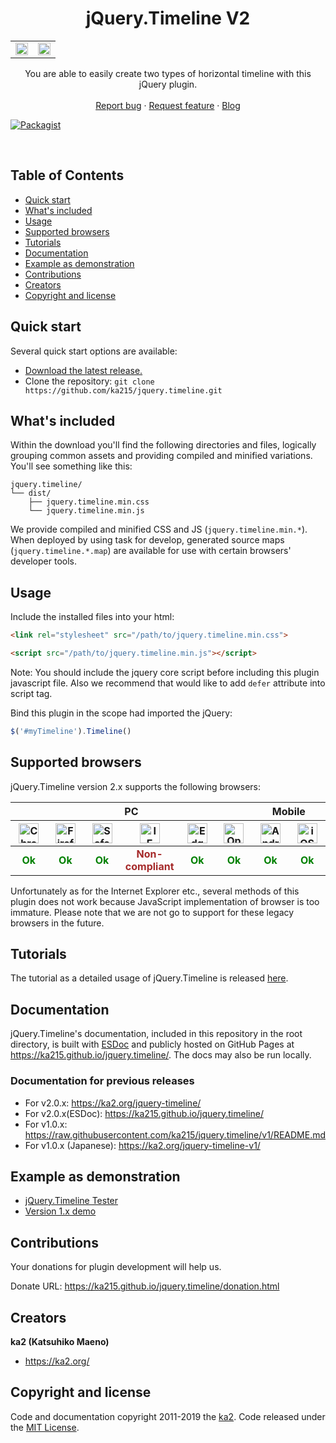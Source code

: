 <p align="center">
  <h1 align="center">jQuery.Timeline V2</h3>

  <table border="0">
    <tr>
    <td width="50%" align="center"><img src="https://ka215.github.io/jquery.timeline/imgs/jquery.timeline_v2a1_bar.png" width="99%" /></td>
    <td width="50%" align="center"><img src="https://ka215.github.io/jquery.timeline/imgs/jquery.timeline_v2a1_point.png" width="99%" /></td>
    </tr>
  </table>

  <p align="center">
    You are able to easily create two types of horizontal timeline with this jQuery plugin.
    <br>
    <br>
    <a href="https://github.com/ka215/jquery.timeline/issues/new?template=bug_report.md">Report bug</a>
    ·
    <a href="https://github.com/ka215/jquery.timeline/issues/new?template=feature_request.md">Request feature</a>
    ·
    <a href="https://ka2.org/">Blog</a>
  </p>
</p>

[![Packagist](https://img.shields.io/packagist/l/doctrine/orm.svg)](https://raw.githubusercontent.com/ka215/jquery.timeline/master/LICENSE)

<br>

## Table of Contents

- [Quick start](#quick-start)
- [What's included](#whats-included)
- [Usage](#usage)
- [Supported browsers](#supported-browsers)
- [Tutorials](#tutorials)
- [Documentation](#documentation)
- [Example as demonstration](#example-as-demonstration)
- [Contributions](#contributions)
- [Creators](#creators)
- [Copyright and license](#copyright-and-license)

## Quick start

Several quick start options are available:

<!-- - npm: `npm i jquery-timeline` -->
<!-- - bower: `bower install jquery-timeline` -->

- [Download the latest release.](https://github.com/ka215/jquery.timeline/archive/v2.0.0b1.zip)
- Clone the repository: `git clone https://github.com/ka215/jquery.timeline.git`


## What's included

Within the download you'll find the following directories and files, logically grouping common assets and providing compiled and minified variations. You'll see something like this:

```
jquery.timeline/
└── dist/
    ├── jquery.timeline.min.css
    └── jquery.timeline.min.js
```

We provide compiled and minified CSS and JS (`jquery.timeline.min.*`).
When deployed by using task for develop, generated source maps (`jquery.timeline.*.map`) are available for use with certain browsers' developer tools.


## Usage

Include the installed files into your html:

```HTML
<link rel="stylesheet" src="/path/to/jquery.timeline.min.css">

<script src="/path/to/jquery.timeline.min.js"></script>
```

Note: You should include the jquery core script before including this plugin javascript file. Also we recommend that would like to add `defer` attribute into script tag.

Bind this plugin in the scope had imported the jQuery:

```JavaScript
$('#myTimeline').Timeline()
```


## Supported browsers

jQuery.Timeline version 2.x supports the following browsers:

<table>
<thead>
<tr>
<th colspan="6">PC</th>
<th colspan="2">Mobile</th>
</tr>
<tr>
<th width="12.5%" align="center"><img src="https://github.com/ka215/jquery.timeline/blob/develop/docs/imgs/chrome-brands.svg" width="32" alt="Chrome" /></th>
<th width="12.5%" align="center"><img src="https://github.com/ka215/jquery.timeline/blob/develop/docs/imgs/firefox-brands.svg" width="32" alt="Firefox" /></th>
<th width="12.5%" align="center"><img src="https://github.com/ka215/jquery.timeline/blob/develop/docs/imgs/safari-brands.svg" width="32" alt="Safari" /></th>
<th width="12.5%" align="center"><img src="https://github.com/ka215/jquery.timeline/blob/develop/docs/imgs/internet-explorer-brands.svg" width="32" alt="IE" /></th>
<th width="12.5%" align="center"><img src="https://github.com/ka215/jquery.timeline/blob/develop/docs/imgs/edge-brands.svg" width="32" alt="Edge" /></th>
<th width="12.5%" align="center"><img src="https://github.com/ka215/jquery.timeline/blob/develop/docs/imgs/opera-brands.svg" width="32" alt="Opera" /></th>
<th width="12.5%" align="center"><img src="https://github.com/ka215/jquery.timeline/blob/develop/docs/imgs/android-brands.svg" width="32" alt="Android" /></th>
<th width="12.5%" align="center"><img src="https://github.com/ka215/jquery.timeline/blob/develop/docs/imgs/safari-brands.svg" width="32" alt="iOS Safari" /></th>
</tr>
</thead>
<tbody>
<tr>
<td name="PC:Chrome" align="center"><b style="color:green">Ok</b></td>
<td name="PC:Firefox" align="center"><b style="color:green">Ok</b></td>
<td name="PC:Safari" align="center"><b style="color:green">Ok</b></td>
<td name="PC:IE" align="center"><b style="color:brown">Non-compliant</b></td>
<td name="PC:Edge" align="center"><b style="color:green">Ok</b></td>
<td name="PC:Opera" align="center"><b style="color:green">Ok</b></td>
<td name="MP:Android" align="center"><b style="color:green">Ok</b></td>
<td name="MP:iOS Safari" align="center"><b style="color:green">Ok</b></td>
</tr>
</tbody>
</table>

Unfortunately as for the Internet Explorer etc., several methods of this plugin does not work because JavaScript implementation of browser is too immature. Please note that we are not go to support for these legacy browsers in the future.


## Tutorials

The tutorial as a detailed usage of jQuery.Timeline is released [here](https://ka2.org/jquery-timeline/).


## Documentation

jQuery.Timeline's documentation, included in this repository in the root directory, is built with [ESDoc](https://esdoc.org/) and publicly hosted on GitHub Pages at <https://ka215.github.io/jquery.timeline/>. The docs may also be run locally.


### Documentation for previous releases

- For v2.0.x: <https://ka2.org/jquery-timeline/>
- For v2.0.x(ESDoc): <https://ka215.github.io/jquery.timeline/>
- For v1.0.x: <https://raw.githubusercontent.com/ka215/jquery.timeline/v1/README.md>
- For v1.0.x (Japanese): <https://ka2.org/jquery-timeline-v1/>

## Example as demonstration

- [jQuery.Timeline Tester](https://ka2.org/jqtl-v2/)
- [Version 1.x demo](https://ka2.org/jqtl-v1/)

## Contributions

Your donations for plugin development will help us.

Donate URL: <https://ka215.github.io/jquery.timeline/donation.html>


## Creators

**ka2 (Katsuhiko Maeno)**

- <https://ka2.org/>

## Copyright and license

Code and documentation copyright 2011-2019 the [ka2](https://ka2.org/). Code released under the [MIT License](https://raw.githubusercontent.com/ka215/jquery.timeline/master/LICENSE).

